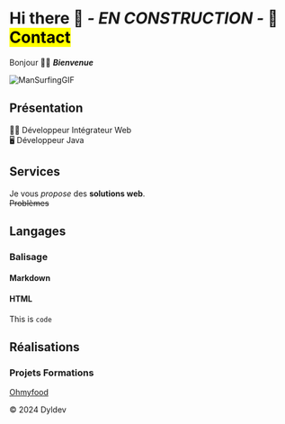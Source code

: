 # Hi there 👋 ***- EN CONSTRUCTION -***  📧 <mark>Contact</mark>  
Bonjour  🙋‍♂️
***Bienvenue***  

![ManSurfingGIF](https://github.com/Dylhunt46/Dylhunt46/assets/106805251/d0043214-082c-4184-be67-8914632d48e6)



## Présentation  
 🧑‍💻 Développeur Intégrateur Web  
 🖥️ Développeur Java
## Services
Je vous *propose* des **solutions web**.  
~~Problèmes~~ 
## Langages

### Balisage
#### Markdown

#### HTML
This is `code`
## Réalisations
### Projets Formations
[Ohmyfood](https://dylhunt46.github.io/ohmyfood/)

©️ 2024 Dyldev 

